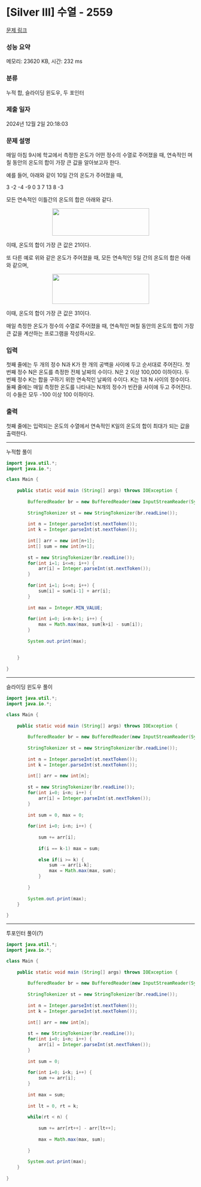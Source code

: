 # [Silver III] 수열 - 2559 

[문제 링크](https://www.acmicpc.net/problem/2559) 

### 성능 요약

메모리: 23620 KB, 시간: 232 ms

### 분류

누적 합, 슬라이딩 윈도우, 두 포인터

### 제출 일자

2024년 12월 2일 20:18:03

### 문제 설명

<p>매일 아침 9시에 학교에서 측정한 온도가 어떤 정수의 수열로 주어졌을 때, 연속적인 며칠 동안의 온도의 합이 가장 큰 값을 알아보고자 한다.</p>

<p>예를 들어, 아래와 같이 10일 간의 온도가 주어졌을 때, </p>

<p>3 -2 -4 -9 0 3 7 13 8 -3</p>

<p>모든 연속적인 이틀간의 온도의 합은 아래와 같다.</p>

<p style="text-align: center;"><img alt="" src="https://upload.acmicpc.net/563b6bfd-12ff-4275-a869-90fdd43b6deb/-/preview/" style="width: 259px; height: 73px;"></p>

<p>이때, 온도의 합이 가장 큰 값은 21이다. </p>

<p>또 다른 예로 위와 같은 온도가 주어졌을 때, 모든 연속적인 5일 간의 온도의 합은 아래와 같으며, </p>

<p style="text-align: center;"><img alt="" src="https://upload.acmicpc.net/cb8d846c-2f90-475a-8901-1fb69de87397/-/preview/" style="height: 80px; width: 259px;"></p>

<p>이때, 온도의 합이 가장 큰 값은 31이다.</p>

<p>매일 측정한 온도가 정수의 수열로 주어졌을 때, 연속적인 며칠 동안의 온도의 합이 가장 큰 값을 계산하는 프로그램을 작성하시오. </p>

### 입력 

 <p>첫째 줄에는 두 개의 정수 N과 K가 한 개의 공백을 사이에 두고 순서대로 주어진다. 첫 번째 정수 N은 온도를 측정한 전체 날짜의 수이다. N은 2 이상 100,000 이하이다. 두 번째 정수 K는 합을 구하기 위한 연속적인 날짜의 수이다. K는 1과 N 사이의 정수이다. 둘째 줄에는 매일 측정한 온도를 나타내는 N개의 정수가 빈칸을 사이에 두고 주어진다. 이 수들은 모두 -100 이상 100 이하이다. </p>

### 출력 

 <p>첫째 줄에는 입력되는 온도의 수열에서 연속적인 K일의 온도의 합이 최대가 되는 값을 출력한다.</p>

---

누적합 풀이

```java
import java.util.*;
import java.io.*;

class Main {
    
	public static void main (String[] args) throws IOException {
	    
	    BufferedReader br = new BufferedReader(new InputStreamReader(System.in));;
	    
	    StringTokenizer st = new StringTokenizer(br.readLine());
	    
	    int n = Integer.parseInt(st.nextToken());
	    int k = Integer.parseInt(st.nextToken());
	    
	    int[] arr = new int[n+1];
	    int[] sum = new int[n+1];
	    
	    st = new StringTokenizer(br.readLine());
	    for(int i=1; i<=n; i++) {
	        arr[i] = Integer.parseInt(st.nextToken());
	    }
	    
	    for(int i=1; i<=n; i++) {
	        sum[i] = sum[i-1] + arr[i];
	    }
	    
	    int max = Integer.MIN_VALUE;
	    
	    for(int i=0; i<n-k+1; i++) {
	        max = Math.max(max, sum[k+i] - sum[i]);
	    }
	    
	    System.out.print(max);
	    
	    
    }
    
}

```

---

슬라이딩 윈도우 풀이

```java
import java.util.*;
import java.io.*;

class Main {
    
	public static void main (String[] args) throws IOException {
	    
	    BufferedReader br = new BufferedReader(new InputStreamReader(System.in));;
	    
	    StringTokenizer st = new StringTokenizer(br.readLine());
	    
	    int n = Integer.parseInt(st.nextToken());
	    int k = Integer.parseInt(st.nextToken());
	    
	    int[] arr = new int[n];
	    
	    st = new StringTokenizer(br.readLine());
	    for(int i=0; i<n; i++) {
	        arr[i] = Integer.parseInt(st.nextToken());
	    }
	    
	    int sum = 0, max = 0;
	    
	    for(int i=0; i<n; i++) {
	        
	        sum += arr[i];
	        
	        if(i == k-1) max = sum;
	        
	        else if(i >= k) {
	            sum -= arr[i-k];
	            max = Math.max(max, sum);
	        }
	        
	    }
	    
	    System.out.print(max);
    }
    
}

```

---

투포인터 풀이(?)

```java
import java.util.*;
import java.io.*;

class Main {
    
	public static void main (String[] args) throws IOException {
	    
	    BufferedReader br = new BufferedReader(new InputStreamReader(System.in));;
	    
	    StringTokenizer st = new StringTokenizer(br.readLine());
	    
	    int n = Integer.parseInt(st.nextToken());
	    int k = Integer.parseInt(st.nextToken());
	    
	    int[] arr = new int[n];
	    
	    st = new StringTokenizer(br.readLine());
	    for(int i=0; i<n; i++) {
	        arr[i] = Integer.parseInt(st.nextToken());
	    }
	    
	    int sum = 0;
	    
	    for(int i=0; i<k; i++) {
	        sum += arr[i];
	    }
	    
	    int max = sum;
	    
	    int lt = 0, rt = k;
	    
	    while(rt < n) {
	        
	        sum += arr[rt++] - arr[lt++];
	        
	        max = Math.max(max, sum);
	        
	    }
	    
	    System.out.print(max);
    }
    
}

```

